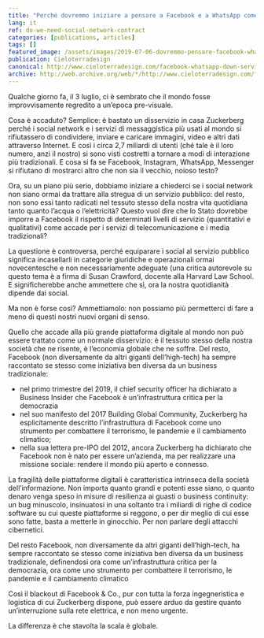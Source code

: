 ```yaml
---
title: "Perché dovremmo iniziare a pensare a Facebook e a WhatsApp come a un servizio pubblico"
lang: it
ref: do-we-need-social-network-contract
categories: [publications, articles]
tags: []
featured_image: /assets/images/2019-07-06-dovremmo-pensare-facebook-whatsapp-come-servizio-pubblico.jpg
publication: Cieloterradesign
canonical: http://www.cieloterradesign.com/facebook-whatsapp-down-servizio-pubblico/
archive: http://web.archive.org/web/*/http://www.cieloterradesign.com/facebook-whatsapp-down-servizio-pubblico/
---
```


Qualche giorno fa, il 3 luglio, ci è sembrato che il mondo fosse improvvisamente regredito a un’epoca pre-visuale.

Cosa è accaduto? Semplice: è bastato un disservizio in casa Zuckerberg perché i social network e i servizi di messaggistica più usati al mondo si rifiutassero di condividere, inviare e caricare immagini, video e altri dati attraverso Internet. E così i circa 2,7 miliardi di utenti (ché tale è il loro numero, anzi il nostro) si sono visti costretti a tornare a modi di interazione più tradizionali. E cosa si fa se Facebook, Instagram, WhatsApp, Messenger si rifiutano di mostrarci altro che non sia il vecchio, noioso testo?

Ora, su un piano più serio, dobbiamo iniziare a chiederci se i social network non siano ormai da trattare alla stregua di un servizio pubblico: del resto, non sono essi tanto radicati nel tessuto stesso della nostra vita quotidiana tanto quanto l’acqua o l’elettricità? Questo vuol dire che lo Stato dovrebbe imporre a Facebook il rispetto di determinati livelli di servizio (quantitativi e qualitativi) come accade per i servizi di telecomunicazione e i media tradizionali?

La questione è controversa, perché equiparare i social al servizio pubblico significa incasellarli in categorie giuridiche e operazionali ormai novecentesche e non necessariamente adeguate (una critica autorevole su questo tema è a firma di Susan Crawford, docente alla Harvard Law School. E significherebbe anche ammettere che sì, ora la nostra quotidianità dipende dai social.

Ma non è forse così? Ammettiamolo: non possiamo più permetterci di fare a meno di questi nostri nuovi organi di senso.

Quello che accade alla più grande piattaforma digitale al mondo non può essere trattato come un normale disservizio: è il tessuto stesso della nostra società che ne risente, è l’economia globale che ne soffre. Del resto, Facebook (non diversamente da altri giganti dell’high-tech) ha sempre raccontato se stesso come iniziativa ben diversa da un business tradizionale:

* nel primo trimestre del 2019, il chief security officer ha dichiarato a Business Insider che Facebook è un’infrastruttura critica per la democrazia
* nel suo manifesto del 2017 Building Global Community, Zuckerberg ha esplicitamente descritto l’infrastruttura di Facebook come uno strumento per combattere il terrorismo, le pandemie e il cambiamento climatico;
* nella sua lettera pre-IPO del 2012, ancora Zuckerberg ha dichiarato che Facebook non è nato per essere un’azienda, ma per realizzare una missione sociale: rendere il mondo più aperto e connesso.

La fragilità delle piattaforme digitali è caratteristica intrinseca della società dell’informazione. Non importa quanto grandi e potenti esse siano, o quanto denaro venga speso in misure di resilienza ai guasti o business continuity: un bug minuscolo, insinuatosi in una soltanto tra i miliardi di righe di codice software su cui queste piattaforme si reggono, o per dir meglio di cui esse sono fatte, basta a metterle in ginocchio. Per non parlare degli attacchi cibernetici.

Del resto Facebook, non diversamente da altri giganti dell’high-tech, ha sempre raccontato se stesso come iniziativa ben diversa da un business tradizionale, definendosi ora come un’infrastruttura critica per la democrazia, ora come uno strumento per combattere il terrorismo, le pandemie e il cambiamento climatico

Così il blackout di Facebook & Co., pur con tutta la forza ingegneristica e logistica di cui Zuckerberg dispone, può essere arduo da gestire quanto un’interruzione sulla rete elettrica, e non meno urgente.

La differenza è che stavolta la scala è globale.
